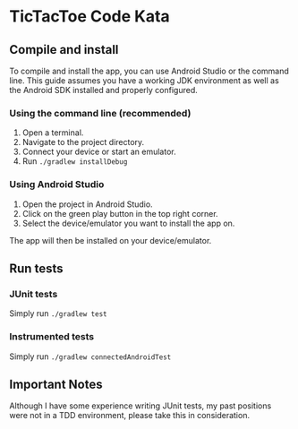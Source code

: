 # TicTacToe Code Kata

## Compile and install

To compile and install the app, you can use Android Studio or the command line.
This guide assumes you have a working JDK environment as well as the Android SDK installed and properly configured.

### Using the command line (recommended)

1. Open a terminal.
2. Navigate to the project directory.
3. Connect your device or start an emulator.
4. Run `./gradlew installDebug`

### Using Android Studio

1. Open the project in Android Studio.
2. Click on the green play button in the top right corner.
3. Select the device/emulator you want to install the app on.

The app will then be installed on your device/emulator.

## Run tests

### JUnit tests
Simply run `./gradlew test`

### Instrumented tests
Simply run `./gradlew connectedAndroidTest`

## Important Notes

Although I have some experience writing JUnit tests, my past positions were not in a TDD environment, please take this in consideration.